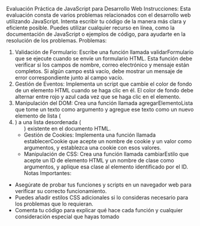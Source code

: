 Evaluación Práctica de JavaScript para
Desarrollo Web
Instrucciones:
Esta evaluación consta de varios problemas relacionados con el
desarrollo web utilizando JavaScript.
Intenta escribir tu código de la manera más clara y eficiente
posible.
Puedes utilizar cualquier recurso en línea, como la
documentación de JavaScript o ejemplos de código, para ayudarte
en la resolución de los problemas.
Problemas:
1. Validación de Formulario: Escribe una función llamada
validarFormulario que se ejecute cuando se envíe un
formulario HTML. Esta función debe verificar si los campos
de nombre, correo electrónico y mensaje están completos.
Si algún campo está vacío, debe mostrar un mensaje de
error correspondiente junto al campo vacío.
2. Gestión de Eventos: Implementa un script que cambie el
color de fondo de un elemento HTML cuando se haga clic en
él. El color de fondo debe alternar entre rojo y azul cada
vez que se haga clic en el elemento.
3. Manipulación del DOM: Crea una función llamada
agregarElementoLista que tome un texto como argumento y
agregue ese texto como un nuevo elemento de lista (<li>)
a una lista desordenada (<ul>) existente en el documento
HTML.
4. Gestión de Cookies: Implementa una función llamada
establecerCookie que acepte un nombre de cookie y un valor
como argumentos, y establezca una cookie con esos valores.
5. Manipulación de CSS: Crea una función llamada
cambiarEstilo que acepte un ID de elemento HTML y un
nombre de clase como argumentos, y aplique esa clase al
elemento identificado por el ID.
Notas Importantes:
- Asegúrate de probar tus funciones y scripts en un
navegador web para verificar su correcto funcionamiento.
- Puedes añadir estilos CSS adicionales si lo consideras
necesario para los problemas que lo requieran.
- Comenta tu código para explicar qué hace cada función y
cualquier consideración especial que hayas tomado